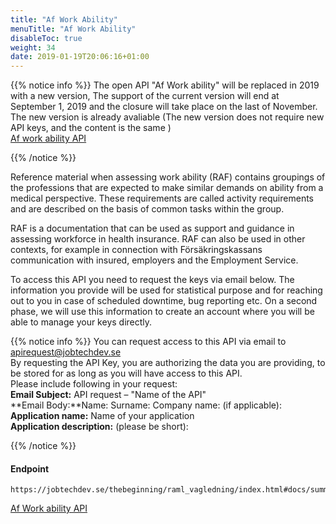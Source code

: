 ```yaml
---
title: "Af Work Ability"
menuTitle: "Af Work Ability"
disableToc: true
weight: 34
date: 2019-01-19T20:06:16+01:00
---
```


{{% notice info %}}
The open API "Af Work ability" will be replaced in 2019 with a new version,
The support of the current version will end at September 1, 2019 and the closure will take place on the last of November.
The new version is already avaliable (The new version does not require new API keys, and the content is the same )   
[Af work ability API](/api/dev_guide/apiconsole/?urls.primaryName=Occupation%20-%20Occupation%20info%20-Work%20ability%20)  


{{% /notice %}}

Reference material when assessing work ability (RAF) contains groupings of the professions that are expected to make similar demands on ability from a medical perspective.
These requirements are called activity requirements and are described on the basis of common tasks within the group.

RAF is a documentation that can be used as support and guidance in assessing workforce in health insurance. RAF can also be used in other contexts, for example in connection with Försäkringskassans communication with insured, employers and the Employment Service.  

To access this API you need to request the keys via email below. The information you provide will be used for statistical purpose and for reaching out to you in case of scheduled downtime, bug reporting etc. On a second phase, we will use this information to create an account where you will be able to manage your keys directly.

{{% notice info %}}
You can request access to this API via email to <apirequest@jobtechdev.se>  
By requesting the API Key, you are authorizing the data you are providing, to be stored for as long as you will have access to this API.  
Please include following in your request:  
**Email Subject:** API request – "Name of the API"  
**Email Body:**Name:  Surname:  Company name: (if applicable):  
**Application name:** Name of your application  
**Application description:** (please be short):  

{{% /notice %}}

#### Endpoint
```
https://jobtechdev.se/thebeginning/raml_vagledning/index.html#docs/summary/summary
```

[Af Work ability API](/thebeginning/raml_vagledning/index.html#docs/summary/summary)

